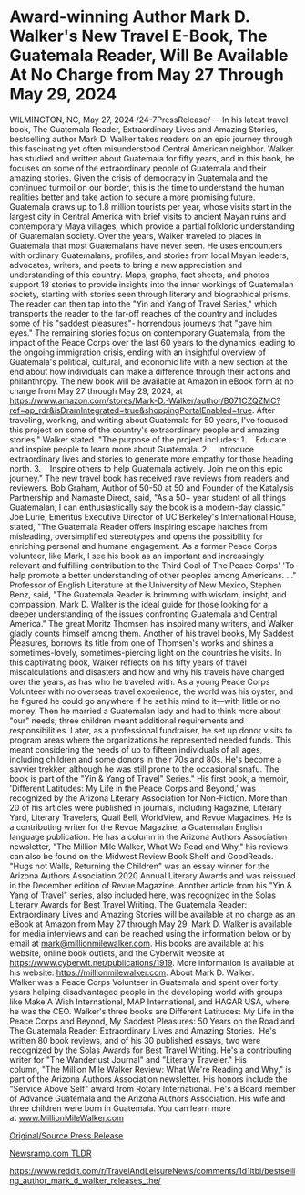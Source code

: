 # Award-winning Author Mark D. Walker's New Travel E-Book, The Guatemala Reader, Will Be Available At No Charge from May 27 Through May 29, 2024

WILMINGTON, NC, May 27, 2024 /24-7PressRelease/ -- In his latest travel book, The Guatemala Reader, Extraordinary Lives and Amazing Stories, bestselling author Mark D. Walker takes readers on an epic journey through this fascinating yet often misunderstood Central American neighbor. Walker has studied and written about Guatemala for fifty years, and in this book, he focuses on some of the extraordinary people of Guatemala and their amazing stories. Given the crisis of democracy in Guatemala and the continued turmoil on our border, this is the time to understand the human realities better and take action to secure a more promising future.   Guatemala draws up to 1.8 million tourists per year, whose visits start in the largest city in Central America with brief visits to ancient Mayan ruins and contemporary Maya villages, which provide a partial folkloric understanding of Guatemalan society. Over the years, Walker traveled to places in Guatemala that most Guatemalans have never seen. He uses encounters with ordinary Guatemalans, profiles, and stories from local Mayan leaders, advocates, writers, and poets to bring a new appreciation and understanding of this country.  Maps, graphs, fact sheets, and photos support 18 stories to provide insights into the inner workings of Guatemalan society, starting with stories seen through literary and biographical prisms.  The reader can then tap into the "Yin and Yang of Travel Series," which transports the reader to the far-off reaches of the country and includes some of his "saddest pleasures"- horrendous journeys that "gave him eyes." The remaining stories focus on contemporary Guatemala, from the impact of the Peace Corps over the last 60 years to the dynamics leading to the ongoing immigration crisis, ending with an insightful overview of Guatemala's political, cultural, and economic life with a new section at the end about how individuals can make a difference through their actions and philanthropy.  The new book will be available at Amazon in eBook form at no charge from May 27 through May 29, 2024, at https://www.amazon.com/stores/Mark-D.-Walker/author/B071CZQZMC?ref=ap_rdr&isDramIntegrated=true&shoppingPortalEnabled=true.  After traveling, working, and writing about Guatemala for 50 years, I've focused this project on some of the country's extraordinary people and amazing stories," Walker stated. "The purpose of the project includes:  1.    Educate and inspire people to learn more about Guatemala.  2.    Introduce extraordinary lives and stories to generate more empathy for those heading north.  3.    Inspire others to help Guatemala actively.  Join me on this epic journey."  The new travel book has received rave reviews from readers and reviewers. Bob Graham, Author of 50-50 at 50 and Founder of the Katalysis Partnership and Namaste Direct, said, "As a 50+ year student of all things Guatemalan, I can enthusiastically say the book is a modern-day classic."  Joe Lurie, Emeritus Executive Director of UC Berkeley's International House, stated, "The Guatemala Reader offers inspiring escape hatches from misleading, oversimplified stereotypes and opens the possibility for enriching personal and humane engagement. As a former Peace Corps volunteer, like Mark, I see his book as an important and increasingly relevant and fulfilling contribution to the Third Goal of The Peace Corps' 'To help promote a better understanding of other peoples among Americans. . ."  Professor of English Literature at the University of New Mexico, Stephen Benz, said, "The Guatemala Reader is brimming with wisdom, insight, and compassion. Mark D. Walker is the ideal guide for those looking for a deeper understanding of the issues confronting Guatemala and Central America."  The great Moritz Thomsen has inspired many writers, and Walker gladly counts himself among them. Another of his travel books, My Saddest Pleasures, borrows its title from one of Thomsen's works and shines a sometimes-lovely, sometimes-piercing light on the countries he visits. In this captivating book, Walker reflects on his fifty years of travel miscalculations and disasters and how and why his travels have changed over the years, as has who he traveled with.   As a young Peace Corps Volunteer with no overseas travel experience, the world was his oyster, and he figured he could go anywhere if he set his mind to it—with little or no money. Then he married a Guatemalan lady and had to think more about "our" needs; three children meant additional requirements and responsibilities. Later, as a professional fundraiser, he set up donor visits to program areas where the organizations he represented needed funds. This meant considering the needs of up to fifteen individuals of all ages, including children and some donors in their 70s and 80s. He's become a savvier trekker, although he was still prone to the occasional snafu. The book is part of the "Yin & Yang of Travel" Series."   His first book, a memoir, 'Different Latitudes: My Life in the Peace Corps and Beyond,' was recognized by the Arizona Literary Association for Non-Fiction. More than 20 of his articles were published in journals, including Ragazine, Literary Yard, Literary Travelers, Quail Bell, WorldView, and Revue Magazines. He is a contributing writer for the Revue Magazine, a Guatemalan English language publication. He has a column in the Arizona Authors Association newsletter, "The Million Mile Walker, What We Read and Why," his reviews can also be found on the Midwest Review Book Shelf and GoodReads. "Hugs not Walls, Returning the Children" was an essay winner for the Arizona Authors Association 2020 Annual Literary Awards and was reissued in the December edition of Revue Magazine. Another article from his "Yin & Yang of Travel" series, also included here, was recognized in the Solas Literary Awards for Best Travel Writing.  The Guatemala Reader: Extraordinary Lives and Amazing Stories will be available at no charge as an eBook at Amazon from May 27 through May 29.  Mark D. Walker is available for media interviews and can be reached using the information below or by email at mark@millionmilewalker.com. His books are available at his website, online book outlets, and the Cyberwit website at https://www.cyberwit.net/publications/1919. More information is available at his website: https://millionmilewalker.com.  About Mark D. Walker:  Walker was a Peace Corps Volunteer in Guatemala and spent over forty years helping disadvantaged people in the developing world with groups like Make A Wish International, MAP International, and HAGAR USA, where he was the CEO. Walker's three books are Different Latitudes: My Life in the Peace Corps and Beyond, My Saddest Pleasures: 50 Years on the Road and The Guatemala Reader: Extraordinary Lives and Amazing Stories.  He's written 80 book reviews, and of his 30 published essays, two were recognized by the Solas Awards for Best Travel Writing. He's a contributing writer for "The Wanderlust Journal" and "Literary Traveler." His column, "The Million Mile Walker Review: What We're Reading and Why," is part of the Arizona Authors Association newsletter. His honors include the "Service Above Self" award from Rotary International. He's a Board member of Advance Guatemala and the Arizona Authors Association. His wife and three children were born in Guatemala. You can learn more at www.MillionMileWalker.com 

[Original/Source Press Release](https://www.24-7pressrelease.com/press-release/511183/award-winning-author-mark-d-walkers-new-travel-e-book-the-guatemala-reader-will-be-available-at-no-charge-from-may-27-through-may-29-2024)
                    

[Newsramp.com TLDR](None) 

https://www.reddit.com/r/TravelAndLeisureNews/comments/1d1ltbi/bestselling_author_mark_d_walker_releases_the/